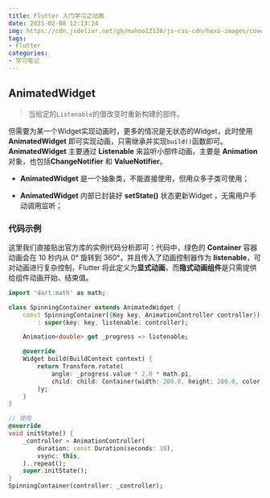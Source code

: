 ```yaml
---
title: Flutter 入门学习之动画
date: 2021-02-08 12:13:24
img: https://cdn.jsdelivr.net/gh/mahoo12138/js-css-cdn/hexo-images/cover/flutter.png
tags: 
- Flutter
categories: 
- 学习笔记
---
```


## AnimatedWidget

> 当给定的`Listenable`的值改变时重新构建的部件。

但需要为某一个Widget实现动画时，更多的情况是无状态的Widget，此时使用 **AnimatedWidget** 即可实现动画，只需继承并实现`build()`函数即可。**AnimatedWidget** 主要通过 **Listenable** 来监听小部件动画，主要是 **Animation** 对象，也包括**ChangeNotifier** 和 **ValueNotifier**。

+ **AnimatedWidget** 是一个抽象类，不能直接使用，但用众多子类可使用；

+ **AnimatedWidget** 内部已封装好 **setState()** 状态更新Widget ，无需用户手动调用监听；

### 代码示例

这里我们直接贴出官方库的实例代码分析即可：代码中，绿色的 **Container** 容器动画会在 10 秒内从 0° 旋转到 360°，并且传入了动画控制器作为 **listenable**，可对动画进行复杂控制，Flutter 将此定义为**显式动画**，而**隐式动画组件**是只需提供给组件动画开始、结束值。

```dart
import 'dart:math' as math;

class SpinningContainer extends AnimatedWidget {
    const SpinningContainer({Key key, AnimationController controller})
        : super(key: key, listenable: controller);

    Animation<double> get _progress => listenable;

    @override
    Widget build(BuildContext context) {
        return Transform.rotate(
            angle: _progress.value * 2.0 * math.pi,
            child: child: Container(width: 200.0, height: 200.0, color: Colors.green),
        )y;
    }
}

// 使用
@override
void initState() {
    _controller = AnimationController(
        duration: const Duration(seconds: 10),
        vsync: this,
    )..repeat();
    super.initState();
}
SpinningContainer(controller: _controller);
```





